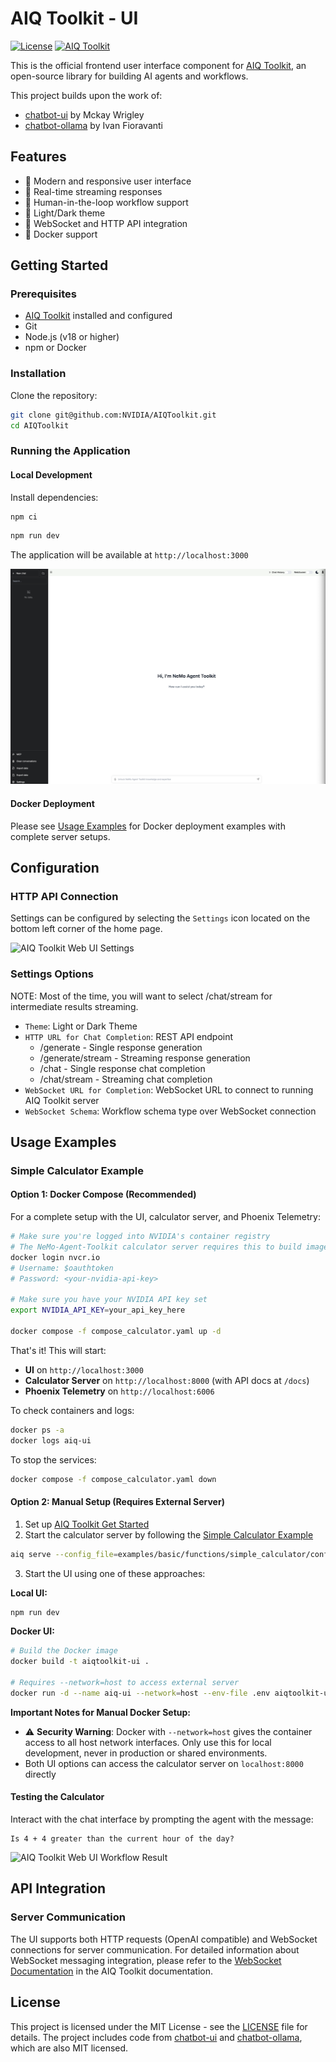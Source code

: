 # AIQ Toolkit - UI

[![License](https://img.shields.io/badge/license-MIT-blue.svg)](LICENSE)
[![AIQ Toolkit](https://img.shields.io/badge/AIQToolkit-Frontend-green)](https://github.com/NVIDIA/AIQToolkit/tree/main)

This is the official frontend user interface component for [AIQ Toolkit](https://github.com/NVIDIA/AIQToolkit/tree/main), an open-source library for building AI agents and workflows.

This project builds upon the work of:
- [chatbot-ui](https://github.com/mckaywrigley/chatbot-ui) by Mckay Wrigley
- [chatbot-ollama](https://github.com/ivanfioravanti/chatbot-ollama) by Ivan Fioravanti

## Features
- 🎨 Modern and responsive user interface
- 🔄 Real-time streaming responses
- 🤝 Human-in-the-loop workflow support
- 🌙 Light/Dark theme
- 🔌 WebSocket and HTTP API integration
- 🐳 Docker support

## Getting Started

### Prerequisites
- [AIQ Toolkit](https://github.com/NVIDIA/AIQToolkit/tree/main) installed and configured
- Git
- Node.js (v18 or higher)
- npm or Docker

### Installation

Clone the repository:
```bash
git clone git@github.com:NVIDIA/AIQToolkit.git
cd AIQToolkit
```

### Running the Application

#### Local Development

Install dependencies:

```bash
npm ci
```

```bash
npm run dev
```
The application will be available at `http://localhost:3000`

![AIQ Toolkit Web User Interface](public/screenshots/ui_home_page.png)

#### Docker Deployment
Please see [Usage Examples](#usage-examples) for Docker deployment examples with complete server setups.

## Configuration

### HTTP API Connection
Settings can be configured by selecting the `Settings` icon located on the bottom left corner of the home page.

![AIQ Toolkit Web UI Settings](public/screenshots/ui_generate_example_settings.png)

### Settings Options
NOTE: Most of the time, you will want to select /chat/stream for intermediate results streaming.

- `Theme`: Light or Dark Theme
- `HTTP URL for Chat Completion`: REST API endpoint
  - /generate - Single response generation
  - /generate/stream - Streaming response generation
  - /chat - Single response chat completion
  - /chat/stream - Streaming chat completion
- `WebSocket URL for Completion`: WebSocket URL to connect to running AIQ Toolkit server
- `WebSocket Schema`: Workflow schema type over WebSocket connection

## Usage Examples

### Simple Calculator Example

#### Option 1: Docker Compose (Recommended)
For a complete setup with the UI, calculator server, and Phoenix Telemetry:

```bash
# Make sure you're logged into NVIDIA's container registry
# The NeMo-Agent-Toolkit calculator server requires this to build image. 
docker login nvcr.io
# Username: $oauthtoken
# Password: <your-nvidia-api-key>

# Make sure you have your NVIDIA API key set
export NVIDIA_API_KEY=your_api_key_here

docker compose -f compose_calculator.yaml up -d
```

That's it! This will start:
- **UI** on `http://localhost:3000`
- **Calculator Server** on `http://localhost:8000` (with API docs at `/docs`)
- **Phoenix Telemetry** on `http://localhost:6006`


To check containers and logs:

```bash
docker ps -a
docker logs aiq-ui
```

To stop the services:
```bash
docker compose -f compose_calculator.yaml down
```

#### Option 2: Manual Setup (Requires External Server)

1. Set up [AIQ Toolkit Get Started ](https://github.com/NVIDIA/AIQToolkit/blob/main/docs/source/intro/get-started.md)
2. Start the calculator server by following the [Simple Calculator Example](https://github.com/NVIDIA/AIQToolkit/blob/main/examples/simple_calculator/README.md)
```bash
aiq serve --config_file=examples/basic/functions/simple_calculator/configs/config.yml
```
3. Start the UI using one of these approaches:

**Local UI:**
```bash
npm run dev
```

**Docker UI:**
```bash
# Build the Docker image
docker build -t aiqtoolkit-ui .

# Requires --network=host to access external server
docker run -d --name aiq-ui --network=host --env-file .env aiqtoolkit-ui
```

**Important Notes for Manual Docker Setup:**
- ⚠️ **Security Warning**: Docker with `--network=host` gives the container access to all host network interfaces. Only use this for local development, never in production or shared environments.
- Both UI options can access the calculator server on `localhost:8000` directly

#### Testing the Calculator
Interact with the chat interface by prompting the agent with the message:
```
Is 4 + 4 greater than the current hour of the day?
```

![AIQ Toolkit Web UI Workflow Result](public/screenshots/ui_generate_example.png)

## API Integration

### Server Communication
The UI supports both HTTP requests (OpenAI compatible) and WebSocket connections for server communication. For detailed information about WebSocket messaging integration, please refer to the [WebSocket Documentation](https://github.com/NVIDIA/AIQToolkit/blob/main/docs/source/references/websockets.md) in the AIQ Toolkit documentation.



## License
This project is licensed under the MIT License - see the [LICENSE](LICENSE) file for details. The project includes code from [chatbot-ui](https://github.com/mckaywrigley/chatbot-ui) and [chatbot-ollama](https://github.com/ivanfioravanti/chatbot-ollama), which are also MIT licensed.

